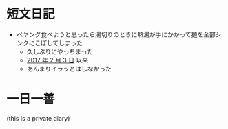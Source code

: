 



# 短文日記
- ペヤング食べようと思ったら湯切りのときに熱湯が手にかかって麺を全部シンクにこぼしてしまった
  - 久しぶりにやっちまった
  - [2017 年 2 月 3 日](/2017/02/03) 以来
  - あんまりイラッとはしなかった



# 一日一善
 (this is a private diary) 
